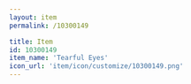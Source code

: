 ```yaml
---
layout: item
permalink: /10300149

title: Item
id: 10300149
item_name: 'Tearful Eyes'
icon_url: 'item/icon/customize/10300149.png'
---
```


